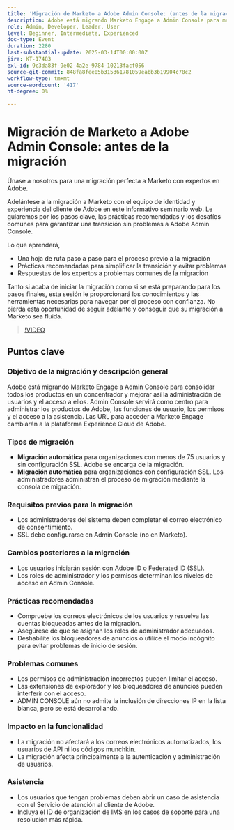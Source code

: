 ```yaml
---
title: 'Migración de Marketo a Adobe Admin Console: (antes de la migración)'
description: Adobe está migrando Marketo Engage a Admin Console para mejorar la administración de usuarios. Obtenga información acerca de los tipos de migración automática y automática, los requisitos previos, los cambios posteriores a la migración, las prácticas recomendadas, los problemas comunes y la asistencia. Acceda a la grabación de la sesión en el sitio web de Experience League de Adobe.
role: Admin, Developer, Leader, User
level: Beginner, Intermediate, Experienced
doc-type: Event
duration: 2280
last-substantial-update: 2025-03-14T00:00:00Z
jira: KT-17483
exl-id: 9c3da83f-9e02-4a2e-9784-10213facf056
source-git-commit: 848fa8fee05b315361781059eabb3b19904c78c2
workflow-type: tm+mt
source-wordcount: '417'
ht-degree: 0%

---
```


# Migración de Marketo a Adobe Admin Console: antes de la migración

Únase a nosotros para una migración perfecta a Marketo con expertos en Adobe.

Adelántese a la migración a Marketo con el equipo de identidad y experiencia del cliente de Adobe en este informativo seminario web. Le guiaremos por los pasos clave, las prácticas recomendadas y los desafíos comunes para garantizar una transición sin problemas a Adobe Admin Console.

Lo que aprenderá,

* Una hoja de ruta paso a paso para el proceso previo a la migración
* Prácticas recomendadas para simplificar la transición y evitar problemas
* Respuestas de los expertos a problemas comunes de la migración

Tanto si acaba de iniciar la migración como si se está preparando para los pasos finales, esta sesión le proporcionará los conocimientos y las herramientas necesarias para navegar por el proceso con confianza. No pierda esta oportunidad de seguir adelante y conseguir que su migración a Marketo sea fluida.

>[!VIDEO](https://video.tv.adobe.com/v/3449712/?learn=on&enablevpops)

## Puntos clave

### Objetivo de la migración y descripción general

Adobe está migrando Marketo Engage a Admin Console para consolidar todos los productos en un concentrador y mejorar así la administración de usuarios y el acceso a ellos.  Admin Console servirá como centro para administrar los productos de Adobe, las funciones de usuario, los permisos y el acceso a la asistencia. Las URL para acceder a Marketo Engage cambiarán a la plataforma Experience Cloud de Adobe.

### Tipos de migración

* **Migración automática** para organizaciones con menos de 75 usuarios y sin configuración SSL. Adobe se encarga de la migración.
* **Migración automática** para organizaciones con configuración SSL. Los administradores administran el proceso de migración mediante la consola de migración.

### Requisitos previos para la migración

* Los administradores del sistema deben completar el correo electrónico de consentimiento.
* SSL debe configurarse en Admin Console (no en Marketo).

### Cambios posteriores a la migración

* Los usuarios iniciarán sesión con Adobe ID o Federated ID (SSL).
* Los roles de administrador y los permisos determinan los niveles de acceso en Admin Console.

### Prácticas recomendadas

* Compruebe los correos electrónicos de los usuarios y resuelva las cuentas bloqueadas antes de la migración.
* Asegúrese de que se asignan los roles de administrador adecuados.
* Deshabilite los bloqueadores de anuncios o utilice el modo incógnito para evitar problemas de inicio de sesión.

### Problemas comunes

* Los permisos de administración incorrectos pueden limitar el acceso.
* Las extensiones de explorador y los bloqueadores de anuncios pueden interferir con el acceso.
* ADMIN CONSOLE aún no admite la inclusión de direcciones IP en la lista blanca, pero se está desarrollando.

### Impacto en la funcionalidad

* La migración no afectará a los correos electrónicos automatizados, los usuarios de API ni los códigos munchkin.
* La migración afecta principalmente a la autenticación y administración de usuarios.

### Asistencia

* Los usuarios que tengan problemas deben abrir un caso de asistencia con el Servicio de atención al cliente de Adobe.
* Incluya el ID de organización de IMS en los casos de soporte para una resolución más rápida.
